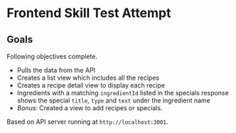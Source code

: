 # Frontend Skill Test Attempt

## Goals

Following objectives complete.

- Pulls the data from the API
- Creates a list view which includes all the recipes
- Creates a recipe detail view to display each recipe
- Ingredients with a matching `ingredientId` listed in the specials response shows the special `title`, `type` and `text` under the ingredient name
- _Bonus:_ Created a view to add recipes or specials.



Based on API server running at `http://localhost:3001`.